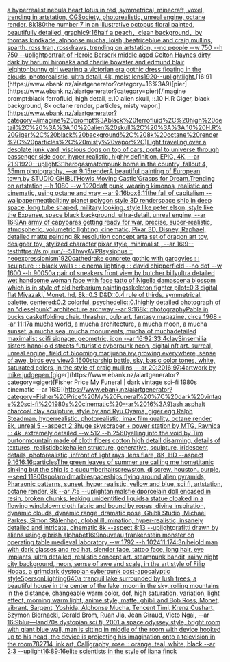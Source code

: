 [](https://www.ebank.nz/aiartgenerator?category=)[a hyperrealist nebula heart lotus in red, symmetrical, minecraft, voxel, trending in artstation, CGSociety, photorealistic, unreal engine, octane render, 8k](https://www.ebank.nz/aiartgenerator?category=a%20hyperrealist%20nebula%20heart%20lotus%20in%20red%2C%20symmetrical%2C%20minecraft%2C%20voxel%2C%20trending%20in%20artstation%2C%20CGSociety%2C%20photorealistic%2C%20unreal%20engine%2C%20octane%20render%2C%208k)[180](https://www.ebank.nz/aiartgenerator?category=180)[the number 7 in an illustrative octopus floral painted, beautifully detailed, graphic](https://www.ebank.nz/aiartgenerator?category=the%20number%207%20in%20an%20illustrative%20octopus%20floral%20painted%2C%20beautifully%20detailed%2C%20graphic)[9:16](https://www.ebank.nz/aiartgenerator?category=9%3A16)[half a peach，clean background，by thomas kindkade, alphonse mucha, loish, beatriceblue and craig mullins, sparth, ross tran, rossdraws, trending on artstation, --no people --w 750 --h 750 --uplight](https://www.ebank.nz/aiartgenerator?category=half%20a%20peach%EF%BC%8Cclean%20background%EF%BC%8Cby%20thomas%20kindkade%2C%20alphonse%20mucha%2C%20loish%2C%20beatriceblue%20and%20craig%20mullins%2C%20sparth%2C%20ross%20tran%2C%20rossdraws%2C%20trending%20on%20artstation%2C%20--no%20people%20--w%20750%20--h%20750%20--uplight)[portrait of Heroic Berserk middle aged Colton Haynes dirty dark by harumi hironaka and charlie bowater and edmund blair leighton](https://www.ebank.nz/aiartgenerator?category=portrait%20of%20Heroic%20Berserk%20middle%20aged%20Colton%20Haynes%20dirty%20dark%20by%20harumi%20hironaka%20and%20charlie%20bowater%20and%20edmund%20blair%20leighton)[bunny girl wearing a victorian era gothic dress floating in the clouds, photorealistic, ultra detail, 4k, moist lens](https://www.ebank.nz/aiartgenerator?category=bunny%20girl%20wearing%20a%20victorian%20era%20gothic%20dress%20floating%20in%20the%20clouds%2C%20photorealistic%2C%20ultra%20detail%2C%204k%2C%20moist%20lens)[1920](https://www.ebank.nz/aiartgenerator?category=1920)[--uplight](https://www.ebank.nz/aiartgenerator?category=--uplight)[light.](https://www.ebank.nz/aiartgenerator?category=light.)[16:9](https://www.ebank.nz/aiartgenerator?category=16%3A9)[pier](https://www.ebank.nz/aiartgenerator?category=pier)[/imagine prompt:black ferrofluid, high detail, ::.10 alien skull, ::.10 H.R Giger, black background, 8k octane render, particles, misty vapor,](https://www.ebank.nz/aiartgenerator?category=/imagine%20prompt%3Ablack%20ferrofluid%2C%20high%20detail%2C%20%3A%3A.10%20alien%20skull%2C%20%3A%3A.10%20H.R%20Giger%2C%20black%20background%2C%208k%20octane%20render%2C%20particles%2C%20misty%20vapor%2C)[Light traveling over a desolate junk yard, viscious dogs on top of cars, portal to universe through passenger side door, hyper realistic, highly definition, EPIC, 4K, --ar 21:9](https://www.ebank.nz/aiartgenerator?category=Light%20traveling%20over%20a%20desolate%20junk%20yard%2C%20viscious%20dogs%20on%20top%20of%20cars%2C%20portal%20to%20universe%20through%20passenger%20side%20door%2C%20hyper%20realistic%2C%20highly%20definition%2C%20EPIC%2C%204K%2C%20--ar%2021%3A9)[1920](https://www.ebank.nz/aiartgenerator?category=1920)[--uplight](https://www.ebank.nz/aiartgenerator?category=--uplight)[3:1](https://www.ebank.nz/aiartgenerator?category=3%3A1)[herogasm](https://www.ebank.nz/aiartgenerator?category=herogasm)[atompunk home in the country, fallout 4, 35mm photography, —ar 9:15](https://www.ebank.nz/aiartgenerator?category=atompunk%20home%20in%20the%20country%2C%20fallout%204%2C%2035mm%20photography%2C%20%E2%80%94ar%209%3A15)[render](https://www.ebank.nz/aiartgenerator?category=render)[A beautiful painting of  European town,by STUDIO GHIBLI'Howls Moving Castle'Grasps for Dream,Trending on artstation,--h 1080 --w 1920](https://www.ebank.nz/aiartgenerator?category=A%20beautiful%20painting%20of%20%20European%20town%2Cby%20STUDIO%20GHIBLI%27Howls%20Moving%20Castle%27Grasps%20for%20Dream%2CTrending%20on%20artstation%2C--h%201080%20--w%201920)[daft punk, wearing kimonos, realistic and cinematic, using octane and vray --ar 9:16](https://www.ebank.nz/aiartgenerator?category=daft%20punk%2C%20wearing%20kimonos%2C%20realistic%20and%20cinematic%2C%20using%20octane%20and%20vray%20--ar%209%3A16)[box](https://www.ebank.nz/aiartgenerator?category=box)[8:11](https://www.ebank.nz/aiartgenerator?category=8%3A11)[the fall of capitalism --wallpaper](https://www.ebank.nz/aiartgenerator?category=the%20fall%20of%20capitalism%20--wallpaper)[meatball](https://www.ebank.nz/aiartgenerator?category=meatball)[tiny planet polygon style 3D render](https://www.ebank.nz/aiartgenerator?category=tiny%20planet%20polygon%20style%203D%20render)[space ship in deep space, long tube shaped, military looking, style like peter elson, style like the Expanse, space black background, ultra-detail, unreal engine, --ar 16:9](https://www.ebank.nz/aiartgenerator?category=space%20ship%20in%20deep%20space%2C%20long%20tube%20shaped%2C%20military%20looking%2C%20style%20like%20peter%20elson%2C%20style%20like%20the%20Expanse%2C%20space%20black%20background%2C%20ultra-detail%2C%20unreal%20engine%2C%20--ar%2016%3A9)[An army of capybaras getting ready for war, precise, super-realistic, atmospheric, volumetric lighting, cinematic, Pixar 3D, Disney, Raphael, detailed matte painting 8k resolution concept art](https://www.ebank.nz/aiartgenerator?category=An%20army%20of%20capybaras%20getting%20ready%20for%20war%2C%20precise%2C%20super-realistic%2C%20atmospheric%2C%20volumetric%20lighting%2C%20cinematic%2C%20Pixar%203D%2C%20Disney%2C%20Raphael%2C%20detailed%20matte%20painting%208k%20resolution%20concept%20art)[a set of dragon art toy, designer toy ,stylized character,pixar style, minimalist , --ar 16:9](https://www.ebank.nz/aiartgenerator?category=a%20set%20of%20dragon%20art%20toy%2C%20designer%20toy%20%2Cstylized%20character%2Cpixar%20style%2C%20minimalist%20%2C%20--ar%2016%3A9)[--test](https://www.ebank.nz/aiartgenerator?category=--test)[<https://s.mj.run/--5ThwyAVP8>](https://www.ebank.nz/aiartgenerator?category=%3Chttps%3A//s.mj.run/--5ThwyAVP8%3E)[sysiphus :: neoexpressionism](https://www.ebank.nz/aiartgenerator?category=sysiphus%20%3A%3A%20neoexpressionism)[1920](https://www.ebank.nz/aiartgenerator?category=1920)[cathedrake concrete gothic with gargoyles : : sculpture : : black walls : : cinema lighting : : david chipperfield --no dof --w 1600 --h 900](https://www.ebank.nz/aiartgenerator?category=cathedrake%20concrete%20gothic%20with%20gargoyles%20%3A%20%3A%20sculpture%20%3A%20%3A%20black%20walls%20%3A%20%3A%20cinema%20lighting%20%3A%20%3A%20david%20chipperfield%20--no%20dof%20--w%201600%20--h%20900)[50](https://www.ebank.nz/aiartgenerator?category=50)[a pair of sneakers front view by butcher billy](https://www.ebank.nz/aiartgenerator?category=a%20pair%20of%20sneakers%20front%20view%20by%20butcher%20billy)[ultra detailed wet handsome woman face with face tatto of Nigella damascena blossom which is in style of old herbarium paintings](https://www.ebank.nz/aiartgenerator?category=ultra%20detailed%20wet%20handsome%20woman%20face%20with%20face%20tatto%20of%20Nigella%20damascena%20blossom%20which%20is%20in%20style%20of%20old%20herbarium%20paintings)[skeleton fighter pilot::0.3 digital, flat Miyazaki, Monet, hd, 8k::0.3 D&D::0.4 rule of thirds, symmetrical, palette, centered:0.2 colorful, psychedelic::0.1](https://www.ebank.nz/aiartgenerator?category=skeleton%20fighter%20pilot%3A%3A0.3%20digital%2C%20flat%20Miyazaki%2C%20Monet%2C%20hd%2C%208k%3A%3A0.3%20D%26D%3A%3A0.4%20rule%20of%20thirds%2C%20symmetrical%2C%20palette%2C%20centered%3A0.2%20colorful%2C%20psychedelic%3A%3A0.1)[highly detailed photograph of an "dieselpunk" architecture archway --ar 9:16](https://www.ebank.nz/aiartgenerator?category=highly%20detailed%20photograph%20of%20an%20%22dieselpunk%22%20architecture%20archway%20--ar%209%3A16)[8k::](https://www.ebank.nz/aiartgenerator?category=8k%3A%3A)[photography](https://www.ebank.nz/aiartgenerator?category=photography)[Pabla in bucks casket](https://www.ebank.nz/aiartgenerator?category=Pabla%20in%20bucks%20casket)[folding chair, thrasher, pulp art, fantasy magazine, circa 1968 --ar 11:17](https://www.ebank.nz/aiartgenerator?category=folding%20chair%2C%20thrasher%2C%20pulp%20art%2C%20fantasy%20magazine%2C%20circa%201968%20--ar%2011%3A17)[a mucha world, a mucha architecture, a mucha moon, a mucha sunset, a mucha sea, mucha monuments, mucha of mucha](https://www.ebank.nz/aiartgenerator?category=a%20mucha%20world%2C%20a%20mucha%20architecture%2C%20a%20mucha%20moon%2C%20a%20mucha%20sunset%2C%20a%20mucha%20sea%2C%20mucha%20monuments%2C%20mucha%20of%20mucha)[detailed maximalist scifi signage, geometric, icon --ar 16:9](https://www.ebank.nz/aiartgenerator?category=detailed%20maximalist%20scifi%20signage%2C%20geometric%2C%20icon%20--ar%2016%3A9)[2:3](https://www.ebank.nz/aiartgenerator?category=2%3A3)[3:4](https://www.ebank.nz/aiartgenerator?category=3%3A4)[clay](https://www.ebank.nz/aiartgenerator?category=clay)[Sinsemilia sisters hanoi old streets futuristic cyberpunk neon, digital nft art. surreal, unreal engine, field of blooming marijuana ivy growing everywhere, sense of awe, birds eye view](https://www.ebank.nz/aiartgenerator?category=Sinsemilia%20sisters%20hanoi%20old%20streets%20futuristic%20cyberpunk%20neon%2C%20digital%20nft%20art.%20surreal%2C%20unreal%20engine%2C%20field%20of%20blooming%20marijuana%20ivy%20growing%20everywhere%2C%20sense%20of%20awe%2C%20birds%20eye%20view)[3:1](https://www.ebank.nz/aiartgenerator?category=3%3A1)[600](https://www.ebank.nz/aiartgenerator?category=600)[starship battle, sky, basic color tones, white, saturated colors, in the style of craig mullins, --ar 20:20](https://www.ebank.nz/aiartgenerator?category=starship%20battle%2C%20sky%2C%20basic%20color%20tones%2C%20white%2C%20saturated%20colors%2C%20in%20the%20style%20of%20craig%20mullins%2C%20--ar%2020%3A20)[16:9](https://www.ebank.nz/aiartgenerator?category=16%3A9)[7:4](https://www.ebank.nz/aiartgenerator?category=7%3A4)[artwork by mike judge](https://www.ebank.nz/aiartgenerator?category=artwork%20by%20mike%20judge)[pen.](https://www.ebank.nz/aiartgenerator?category=pen.)[giger](https://www.ebank.nz/aiartgenerator?category=giger)[Fisher Price My Funeral | dark vintage sci-fi 1980s cinematic --ar 16:9](https://www.ebank.nz/aiartgenerator?category=Fisher%20Price%20My%20Funeral%20%7C%20dark%20vintage%20sci-fi%201980s%20cinematic%20--ar%2016%3A9)[ash asphalt charcoal clay sculpture, style by and Ryu Oyama, giger egg Ralph Steadman, hyperrealistic, photorealistic, imax film quality, octane render, 8k, unreal 5 --aspect 2:3](https://www.ebank.nz/aiartgenerator?category=ash%20asphalt%20charcoal%20clay%20sculpture%2C%20style%20by%20and%20Ryu%20Oyama%2C%20giger%20egg%20Ralph%20Steadman%2C%20hyperrealistic%2C%20photorealistic%2C%20imax%20film%20quality%2C%20octane%20render%2C%208k%2C%20unreal%205%20--aspect%202%3A3)[huge skyscraper + power station by MTG, Ravnica : : 4k, extremely detailed --w 512 --h 2560](https://www.ebank.nz/aiartgenerator?category=huge%20skyscraper%20%2B%20power%20station%20by%20MTG%2C%20Ravnica%20%3A%20%3A%204k%2C%20extremely%20detailed%20--w%20512%20--h%202560)[yelling into the void by Tim burton](https://www.ebank.nz/aiartgenerator?category=yelling%20into%20the%20void%20by%20Tim%20burton)[mountain made of cloth fibers cotton high detail disarming, details of textures, realistic](https://www.ebank.nz/aiartgenerator?category=mountain%20made%20of%20cloth%20fibers%20cotton%20high%20detail%20disarming%2C%20details%20of%20textures%2C%20realistic)[bokeh](https://www.ebank.nz/aiartgenerator?category=bokeh)[alien structure, generative, sculpture, iridescent details, photorealistic, infront of light rays, lens flare, 8K, HD --aspect 9:16](https://www.ebank.nz/aiartgenerator?category=alien%20structure%2C%20generative%2C%20sculpture%2C%20iridescent%20details%2C%20photorealistic%2C%20infront%20of%20light%20rays%2C%20lens%20flare%2C%208K%2C%20HD%20--aspect%209%3A16)[16:16](https://www.ebank.nz/aiartgenerator?category=16%3A16)[particles](https://www.ebank.nz/aiartgenerator?category=particles)[The green leaves of summer are calling me home](https://www.ebank.nz/aiartgenerator?category=The%20green%20leaves%20of%20summer%20are%20calling%20me%20home)[titanic sinking but the ship is a cucumber](https://www.ebank.nz/aiartgenerator?category=titanic%20sinking%20but%20the%20ship%20is%20a%20cucumber)[hair](https://www.ebank.nz/aiartgenerator?category=hair)[screwston, dj screw, houston. purple. --seed 1](https://www.ebank.nz/aiartgenerator?category=screwston%2C%20dj%20screw%2C%20houston.%20purple.%20--seed%201)[1800s](https://www.ebank.nz/aiartgenerator?category=1800s)[polaroid](https://www.ebank.nz/aiartgenerator?category=polaroid)[marble](https://www.ebank.nz/aiartgenerator?category=marble)[spaceships flying around alien pyramids, Pharaonic patterns, sunset, hyper realistic, yellow and blue, sci fi, artstation, octane render, 8k --ar 7:5 --uplight](https://www.ebank.nz/aiartgenerator?category=spaceships%20flying%20around%20alien%20pyramids%2C%20Pharaonic%20patterns%2C%20sunset%2C%20hyper%20realistic%2C%20yellow%20and%20blue%2C%20sci%20fi%2C%20artstation%2C%20octane%20render%2C%208k%20--ar%207%3A5%20--uplight)[animals](https://www.ebank.nz/aiartgenerator?category=animals)[field](https://www.ebank.nz/aiartgenerator?category=field)[porcelain doll encased in resin, broken chunks, leaking unidentified liquids](https://www.ebank.nz/aiartgenerator?category=porcelain%20doll%20encased%20in%20resin%2C%20broken%20chunks%2C%20leaking%20unidentified%20liquids)[a statue cloaked in a flowing windblown cloth fabric and bound by ropes, divine inspiration, dynamic clouds, dynamic range, dramatic pose, Ghibli Studio, Michael Parkes, Simon Stålenhag, global illumination, hyper-realistic, insanely detailed and intricate, cinematic 8k --aspect 8:13 --uplight](https://www.ebank.nz/aiartgenerator?category=a%20statue%20cloaked%20in%20a%20flowing%20windblown%20cloth%20fabric%20and%20bound%20by%20ropes%2C%20divine%20inspiration%2C%20dynamic%20clouds%2C%20dynamic%20range%2C%20dramatic%20pose%2C%20Ghibli%20Studio%2C%20Michael%20Parkes%2C%20Simon%20St%C3%A5lenhag%2C%20global%20illumination%2C%20hyper-realistic%2C%20insanely%20detailed%20and%20intricate%2C%20cinematic%208k%20--aspect%208%3A13%20--uplight)[grafitti drawn by aliens using gibrish alphabet](https://www.ebank.nz/aiartgenerator?category=grafitti%20drawn%20by%20aliens%20using%20gibrish%20alphabet)[16:9](https://www.ebank.nz/aiartgenerator?category=16%3A9)[nouveau,](https://www.ebank.nz/aiartgenerator?category=nouveau%2C)[frankenstein monster on operating table medieval laboratory --w 1792 --h 1024](https://www.ebank.nz/aiartgenerator?category=frankenstein%20monster%20on%20operating%20table%20medieval%20laboratory%20--w%201792%20--h%201024)[11:17](https://www.ebank.nz/aiartgenerator?category=11%3A17)[4:3](https://www.ebank.nz/aiartgenerator?category=4%3A3)[nihei](https://www.ebank.nz/aiartgenerator?category=nihei)[old man with dark glasses and red hat, slender face, tattoo face, long hair, eye implants, ultra detailed, realistic concept art. steampunk bandit, rainy night city background, neon, sense of awe and scale, in the art style of Filip Hodas, a grimdark dystopian cyberpunk post-apocalyptic style](https://www.ebank.nz/aiartgenerator?category=old%20man%20with%20dark%20glasses%20and%20red%20hat%2C%20slender%20face%2C%20tattoo%20face%2C%20long%20hair%2C%20eye%20implants%2C%20ultra%20detailed%2C%20realistic%20concept%20art.%20steampunk%20bandit%2C%20rainy%20night%20city%20background%2C%20neon%2C%20sense%20of%20awe%20and%20scale%2C%20in%20the%20art%20style%20of%20Filip%20Hodas%2C%20a%20grimdark%20dystopian%20cyberpunk%20post-apocalyptic%20style)[5](https://www.ebank.nz/aiartgenerator?category=5)[person](https://www.ebank.nz/aiartgenerator?category=person)[Lighting](https://www.ebank.nz/aiartgenerator?category=Lighting)[640](https://www.ebank.nz/aiartgenerator?category=640)[a tranquil lake surrounded by lush trees, a beautiful house in the center of the lake, moon in the sky, rolling mountains in the distance, changeable warm color, dof, high saturation, variation, light effect, morning warm light, anime style, matte, ghibli and Bob Ross, Monet, vibrant, Sargent, Yoshida, Alphonse Mucha, Tencent Timi, Krenz Cushart, Szymon Biernacki, Gerald Brom, Ruan Jia, Jean Giraud, Victo Ngai, --ar 16:9](https://www.ebank.nz/aiartgenerator?category=a%20tranquil%20lake%20surrounded%20by%20lush%20trees%2C%20a%20beautiful%20house%20in%20the%20center%20of%20the%20lake%2C%20moon%20in%20the%20sky%2C%20rolling%20mountains%20in%20the%20distance%2C%20changeable%20warm%20color%2C%20dof%2C%20high%20saturation%2C%20variation%2C%20light%20effect%2C%20morning%20warm%20light%2C%20anime%20style%2C%20matte%2C%20ghibli%20and%20Bob%20Ross%2C%20Monet%2C%20vibrant%2C%20Sargent%2C%20Yoshida%2C%20Alphonse%20Mucha%2C%20Tencent%20Timi%2C%20Krenz%20Cushart%2C%20Szymon%20Biernacki%2C%20Gerald%20Brom%2C%20Ruan%20Jia%2C%20Jean%20Giraud%2C%20Victo%20Ngai%2C%20--ar%2016%3A9)[blur](https://www.ebank.nz/aiartgenerator?category=blur)[—land](https://www.ebank.nz/aiartgenerator?category=%E2%80%94land)[70s dystopian sci fi, 2001 a space odyssey style, bright room with giant blue wall, man is sitting in middle of the room with device hooked up to his head, the device is projecting his imagination onto a television in the room](https://www.ebank.nz/aiartgenerator?category=70s%20dystopian%20sci%20fi%2C%202001%20a%20space%20odyssey%20style%2C%20bright%20room%20with%20giant%20blue%20wall%2C%20man%20is%20sitting%20in%20middle%20of%20the%20room%20with%20device%20hooked%20up%20to%20his%20head%2C%20the%20device%20is%20projecting%20his%20imagination%20onto%20a%20television%20in%20the%20room)[782714, ink art, Calligraphy, rose :: orange, teal, white, black --ar 2:3 --uplight](https://www.ebank.nz/aiartgenerator?category=782714%2C%20ink%20art%2C%20Calligraphy%2C%20rose%20%3A%3A%20orange%2C%20teal%2C%20white%2C%20black%20--ar%202%3A3%20--uplight)[16:8](https://www.ebank.nz/aiartgenerator?category=16%3A8)[9:16](https://www.ebank.nz/aiartgenerator?category=9%3A16)[elite scientists in the style of liana finck](https://www.ebank.nz/aiartgenerator?category=elite%20scientists%20in%20the%20style%20of%20liana%20finck)